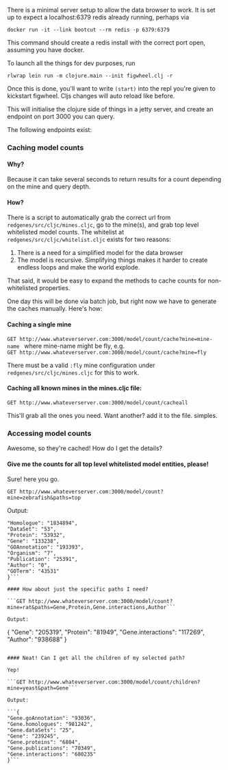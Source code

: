 There is a minimal server setup to allow the data browser to work.
It is set up to expect a localhost:6379 redis already running, perhaps via

```docker run -it --link bootcut --rm redis -p 6379:6379```

This command should create a redis install with the correct port open, assuming you have docker.

To launch all the things for dev purposes, run

```rlwrap lein run -m clojure.main --init figwheel.clj -r```

Once this is done, you'll want to write `(start)` into the repl you're given to kickstart figwheel. Cljs changes will auto reload like before. 

This will initialise the clojure side of things in a jetty server, and create an endpoint on port 3000 you can query.

The following endpoints exist:

### Caching model counts
#### Why?
Because it can take several seconds to return results for a count depending on the mine and query depth.

#### How?
There is a script to automatically grab the correct url from `redgenes/src/cljc/mines.cljc`, go to the mine(s), and grab top level whitelisted model counts.  The whitelist at `redgenes/src/cljc/whitelist.cljc` exists for two reasons:
1. There is a need for a simplified model for the data browser
2. The model is recursive. Simplifying things makes it harder to create endless loops and make the world explode.

That said, it would be easy to expand the methods to cache counts for non-whitelisted properties.

One day this will be done via batch job, but right now we have to generate the caches manually. Here's how:

#### Caching a single mine

```GET http://www.whateverserver.com:3000/model/count/cache?mine=mine-name ```
 where mine-name might be fly, e.g.  
```GET http://www.whateverserver.com:3000/model/count/cache?mine=fly```

There must be a valid `:fly` mine configuration under `redgenes/src/cljc/mines.cljc` for this to work.

#### Caching all known mines in the mines.cljc file:

```GET http://www.whateverserver.com:3000/model/count/cacheall```

This'll grab all the ones you need. Want another? add it to the file. simples.

### Accessing model counts
Awesome, so they're cached! How do I get the details?

#### Give me the counts for all top level whitelisted model entities, please!

Sure! here you go.

```GET http://www.whateverserver.com:3000/model/count?mine=zebrafish&paths=top```

Output:

```{
"Homologue": "1834894",
"DataSet": "53",
"Protein": "53932",
"Gene": "133238",
"GOAnnotation": "193393",
"Organism": "7",
"Publication": "25391",
"Author": "0",
"GOTerm": "43531"
}```

#### How about just the specific paths I need?

```GET http://www.whateverserver.com:3000/model/count?mine=rat&paths=Gene,Protein,Gene.interactions,Author```

Output:

```
{
"Gene": "205319",
"Protein": "81949",
"Gene.interactions": "117269",
"Author": "938688"
}
```

#### Neat! Can I get all the children of my selected path?

Yep!

```GET http://www.whateverserver.com:3000/model/count/children?mine=yeast&path=Gene```

Output:

```{
"Gene.goAnnotation": "93036",
"Gene.homologues": "981242",
"Gene.dataSets": "25",
"Gene": "239245",
"Gene.proteins": "6804",
"Gene.publications": "70349",
"Gene.interactions": "680235"
}```
